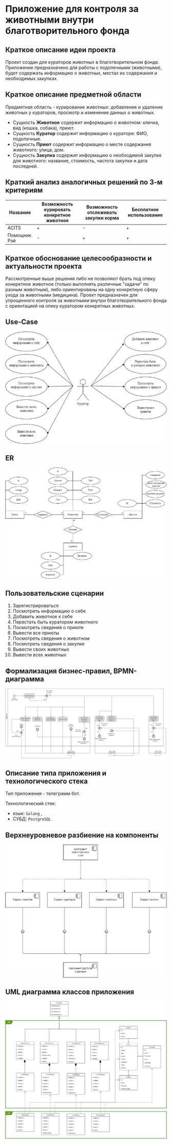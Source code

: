 # Приложение для контроля за животными внутри благотворительного фонда

## Краткое описание идеи проекта

Проект создан для кураторов животных в благотворительном фонде.
Приложение предназначено для работы с подопечными (животными), будет содержать информацию о животных, местах их содержания и необходимых закупках.

## Краткое описание предметной области

Предметная область - курирование животных: добавление и удаление животных у кураторов, просмотр и изменение данных о животных.

- Сущность __Животное__ содержит информацию о животном: кличка, вид (кошка, собака), приют.
- Сущность __Куратор__ содержит информацию о кураторе: ФИО, подопечные.
- Сущность __Приют__ содержит информацию о месте содержания животного: улица, дом.
- Сущность __Закупка__ содержит информацию о необходимой закупке для животного: название, стоимость, частота закупки и дата последней.

## Краткий анализ аналогичных решений по 3-м критериям

|Название|Возможность курировать конкретное животное|Возможность отслеживать закупки корма|Бесплатное использование
|-------------------|------------------|---------------|---------------------------|
|ACITS|+|-|+|
|Помощник Рэй|-|+|+|

## Краткое обоснование целесообразности и актуальности проекта

Рассмотренные выше решения либо не позволяют брать под опеку конкретное животное (только выполнять различные "задачи" по разным животным), либо ориентированы на одну конкретную сферу ухода за животными (медицина).
Проект предназначен для упрощенного контроля за животными внутри благотворительного фонда с ориентацией на опеку куратором конкретных животных.

## Use-Case

![usecase](diagrams/use-case.png)

## ER

![er](diagrams/ER.png)

## Пользовательские сценарии

1. Зарегистрироваться
2. Посмотреть информацию о себе
3. Добавить животное к себе
4. Перестать быть куратором животного
5. Посмотреть сведения о приюте
6. Вывести все приюты
7. Посмотреть сведения о животном
8. Посмотреть сведения о закупке
9. Вывести своих животных
10. Вывести всех животных


## Формализация бизнес-правил, BPMN-диаграмма

![bpmn](diagrams/bpmn.png)

## Описание типа приложения и технологического стека

Тип приложения - телеграмм бот.

Технологический стек: 

- язык: `Golang` ,
- СУБД: `PostgreSQL`

## Верхнеуровневое разбиение на компоненты

![components](diagrams/UML-component.png)

## UML диаграмма классов приложения 

![UML](diagrams/classes.drawio.png)

